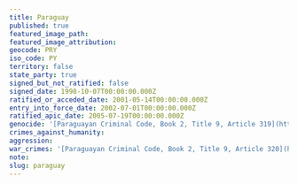 ```yaml
---
title: Paraguay
published: true
featured_image_path:
featured_image_attribution:
geocode: PRY
iso_code: PY
territory: false
state_party: true
signed_but_not_ratified: false
signed_date: 1998-10-07T00:00:00.000Z
ratified_or_acceded_date: 2001-05-14T00:00:00.000Z
entry_into_force_date: 2002-07-01T00:00:00.000Z
ratified_apic_date: 2005-07-19T00:00:00.000Z
genocide: '[Paraguayan Criminal Code, Book 2, Title 9, Article 319](https://iccdb.hrlc.net/data/doc/361/)'
crimes_against_humanity:
aggression:
war_crimes: '[Paraguayan Criminal Code, Book 2, Title 9, Article 320](https://iccdb.hrlc.net/data/doc/361/)'
note:
slug: paraguay
---
```



